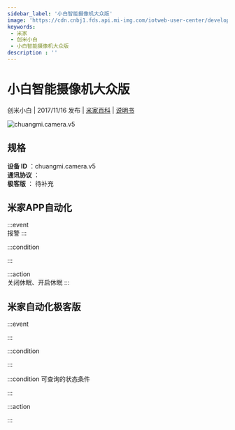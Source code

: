```yaml
---
sidebar_label: '小白智能摄像机大众版'
image: 'https://cdn.cnbj1.fds.api.mi-img.com/iotweb-user-center/developer_1679069107716WhkJmOFf.png?GalaxyAccessKeyId=AKVGLQWBOVIRQ3XLEW&Expires=9223372036854775807&Signature=KVt8tvusGh4kfeWAUERbwJEmP2s='
keywords: 
 - 米家
 - 创米小白
 - 小白智能摄像机大众版
description : ''
---
```

# 小白智能摄像机大众版

创米小白 | 2017/11/16 发布 | [米家百科](https://home.mi.com/webapp/content/baike/product/index.html?model=chuangmi.camera.v5) | [说明书](https://home.mi.com/views/introduction.html?model=chuangmi.camera.v5&region=cn)

![chuangmi.camera.v5](https://cdn.cnbj1.fds.api.mi-img.com/iotweb-user-center/developer_1679069107716WhkJmOFf.png?GalaxyAccessKeyId=AKVGLQWBOVIRQ3XLEW&Expires=9223372036854775807&Signature=KVt8tvusGh4kfeWAUERbwJEmP2s=)

## 规格  
> 
**设备 ID** ：chuangmi.camera.v5  
**通讯协议** ：  
**极客版**  ： 待补充 


## 米家APP自动化  

:::event  
报警
:::

:::condition  

:::

:::action   
关闭休眠、开启休眠
:::

## 米家自动化极客版  

:::event  

:::

:::condition  

:::

:::condition 可查询的状态条件  

:::

:::action  

:::

        
